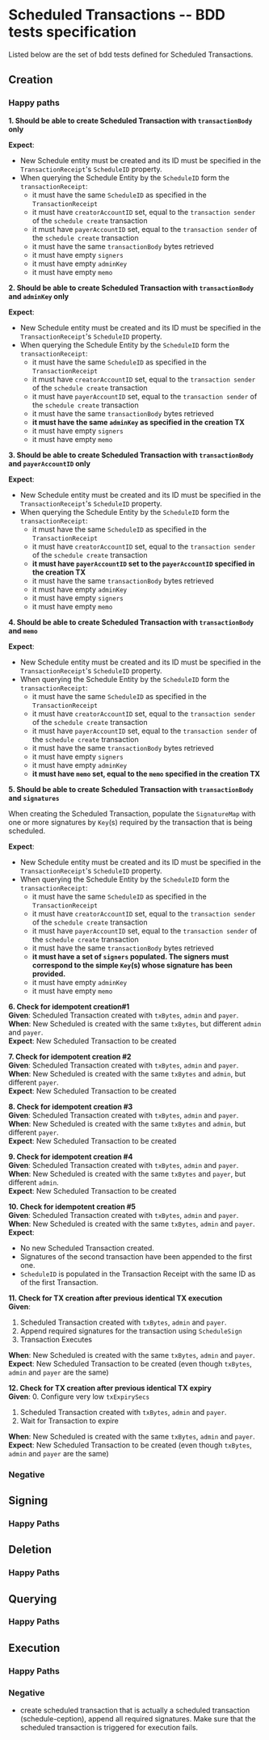 # Scheduled Transactions -- BDD tests specification

Listed below are the set of bdd tests defined for Scheduled Transactions.

## Creation

### Happy paths

**1. Should be able to create Scheduled Transaction with `transactionBody` only**

**Expect**:
- New Schedule entity must be created and its ID must be specified in the `TransactionReceipt`'s `ScheduleID` property.
- When querying the Schedule Entity by the `ScheduleID` form the `transactionReceipt`:
    - it must have the same `ScheduleID` as specified in the `TransactionReceipt`
    - it must have `creatorAccountID` set, equal to the `transaction sender` of the `schedule create` transaction
    - it must have `payerAccountID` set, equal to the `transaction sender` of the `schedule create` transaction
    - it must have the same `transactionBody` bytes retrieved
    - it must have empty `signers` 
    - it must have empty `adminKey`
    - it must have empty `memo`

**2. Should be able to create Scheduled Transaction with `transactionBody` and `adminKey` only**

**Expect**:
- New Schedule entity must be created and its ID must be specified in the `TransactionReceipt`'s `ScheduleID` property.
- When querying the Schedule Entity by the `ScheduleID` form the `transactionReceipt`:
    - it must have the same `ScheduleID` as specified in the `TransactionReceipt`
    - it must have `creatorAccountID` set, equal to the `transaction sender` of the `schedule create` transaction
    - it must have `payerAccountID` set, equal to the `transaction sender` of the `schedule create` transaction
    - it must have the same `transactionBody` bytes retrieved
    - **it must have the same `adminKey` as specified in the creation TX**
    - it must have empty `signers` 
    - it must have empty `memo`
    
**3. Should be able to create Scheduled Transaction with `transactionBody` and `payerAccountID` only**

**Expect**:
- New Schedule entity must be created and its ID must be specified in the `TransactionReceipt`'s `ScheduleID` property.
- When querying the Schedule Entity by the `ScheduleID` form the `transactionReceipt`:
    - it must have the same `ScheduleID` as specified in the `TransactionReceipt`
    - it must have `creatorAccountID` set, equal to the `transaction sender` of the `schedule create` transaction
    - **it must have `payerAccountID` set to the `payerAccountID` specified in the creation TX**
    - it must have the same `transactionBody` bytes retrieved
    - it must have empty `adminKey`
    - it must have empty `signers` 
    - it must have empty `memo`
    
**4. Should be able to create Scheduled Transaction with `transactionBody` and `memo`**

**Expect**:
- New Schedule entity must be created and its ID must be specified in the `TransactionReceipt`'s `ScheduleID` property.
- When querying the Schedule Entity by the `ScheduleID` form the `transactionReceipt`:
    - it must have the same `ScheduleID` as specified in the `TransactionReceipt`
    - it must have `creatorAccountID` set, equal to the `transaction sender` of the `schedule create` transaction
    - it must have `payerAccountID` set, equal to the `transaction sender` of the `schedule create` transaction
    - it must have the same `transactionBody` bytes retrieved
    - it must have empty `signers` 
    - it must have empty `adminKey`
    - **it must have `memo` set, equal to the `memo` specified in the creation TX**

**5. Should be able to create Scheduled Transaction with `transactionBody` and `signatures`**

When creating the Scheduled Transaction, populate the `SignatureMap` with one or more signatures by `Key`(s) required by the transaction that is being scheduled.

**Expect**: 
- New Schedule entity must be created and its ID must be specified in the `TransactionReceipt`'s `ScheduleID` property.
- When querying the Schedule Entity by the `ScheduleID` form the `transactionReceipt`:
    - it must have the same `ScheduleID` as specified in the `TransactionReceipt`
    - it must have `creatorAccountID` set, equal to the `transaction sender` of the `schedule create` transaction
    - it must have `payerAccountID` set, equal to the `transaction sender` of the `schedule create` transaction
    - it must have the same `transactionBody` bytes retrieved
    - **it must have a set of `signers` populated. The signers must correspond to the simple `Key`(s) whose signature has been provided.** 
    - it must have empty `adminKey`
    - it must have empty `memo` 
    
**6. Check for idempotent creation#1**
<br>**Given**: Scheduled Transaction created with `txBytes`, `admin` and `payer`.
<br>**When**: New Scheduled is created with the same `txBytes`, but different `admin` and `payer`.
<br>**Expect**: New Scheduled Transaction to be created

**7. Check for idempotent creation #2**
<br>**Given**: Scheduled Transaction created with `txBytes`, `admin` and `payer`.
<br>**When**: New Scheduled is created with the same `txBytes` and `admin`, but different `payer`.
<br>**Expect**: New Scheduled Transaction to be created

**8. Check for idempotent creation #3**
<br>**Given**: Scheduled Transaction created with `txBytes`, `admin` and `payer`.
<br>**When**: New Scheduled is created with the same `txBytes` and `admin`, but different `payer`.
<br>**Expect**: New Scheduled Transaction to be created

**9. Check for idempotent creation #4**
<br>**Given**: Scheduled Transaction created with `txBytes`, `admin` and `payer`.
<br>**When**: New Scheduled is created with the same `txBytes` and `payer`, but different `admin`.
<br>**Expect**: New Scheduled Transaction to be created

**10. Check for idempotent creation #5**
<br>**Given**: Scheduled Transaction created with `txBytes`, `admin` and `payer`.
<br>**When**: New Scheduled is created with the same `txBytes`, `admin` and `payer`.
<br>**Expect**:
 - No new Scheduled Transaction created.
 - Signatures of the second transaction have been appended to the first one.
 - `ScheduleID` is populated in the Transaction Receipt with the same ID as of the first Transaction. 

**11. Check for TX creation after previous identical TX execution**
<br>**Given**:
1. Scheduled Transaction created with `txBytes`, `admin` and `payer`.
2. Append required signatures for the transaction using `ScheduleSign`
3. Transaction Executes

**When**: New Scheduled is created with the same `txBytes`, `admin` and `payer`.
<br>**Expect**: New Scheduled Transaction to be created (even though `txBytes`, `admin` and `payer` are the same) 

**12. Check for TX creation after previous identical TX expiry**
<br>**Given**:
0. Configure very low `txExpirySecs`
1. Scheduled Transaction created with `txBytes`, `admin` and `payer`.
2. Wait for Transaction to expire

**When**: New Scheduled is created with the same `txBytes`, `admin` and `payer`.
<br>**Expect**: New Scheduled Transaction to be created (even though `txBytes`, `admin` and `payer` are the same) 

### Negative
 
## Signing

### Happy Paths

## Deletion

### Happy Paths

## Querying 

### Happy Paths

## Execution

### Happy Paths

### Negative

- create scheduled transaction that is actually a scheduled transaction (schedule-ception), append all required signatures. Make sure that the scheduled transaction is triggered for execution fails.

